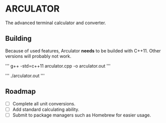# ARCULATOR
The advanced terminal calculator and converter.

## Building
Because of used features, Arculator **needs** to be builded with C++11. Other versions will probably not work.

'''
g++ -std=c++11 arculator.cpp -o arculator.out
'''

'''
./arculator.out
'''

## Roadmap
- [ ] Complete all unit conversions.
- [ ] Add standard calculating ability.
- [ ] Submit to package managers such as Homebrew for easier usage.